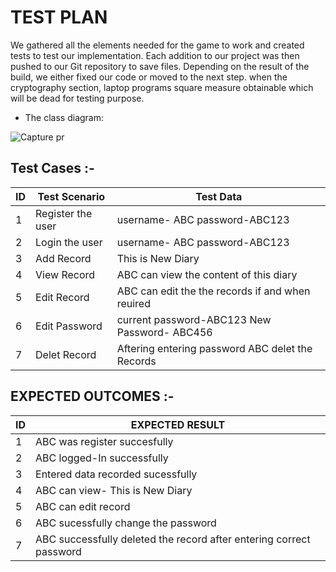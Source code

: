 # TEST PLAN

We gathered all the elements needed for the game to work and created tests to test our implementation. Each addition to our project was then pushed to our Git repository to save files. Depending on the result of the build, we either fixed our code or moved to the next step. when the cryptography section, laptop programs square measure obtainable which will be dead for testing purpose.



* The class diagram:




![Capture pr](https://user-images.githubusercontent.com/94240954/143029638-87a7a005-c8a4-4e15-9937-a1493b1f76c2.JPG)




## Test Cases :-

| ID             | 	Test Scenario          |   Test Data                                                  |
| ----------------- | ------------------------------------------------------------------ |--------------------------- | 
| 1 | Register the user    |  username- ABC   password-ABC123                   |
| 2 | Login the user       |        username- ABC   password-ABC123                         |
| 3 | Add Record |     This is New Diary                                             |
| 4 | View Record     |     ABC can view the content of this diary                                            |
| 5 | Edit Record            |  ABC can edit the the records if and when reuired                                                |
| 6 | Edit Password             |    current password-ABC123    New Password- ABC456                                                   |
| 7 | Delet Record             |    Aftering entering password ABC delet the Records                                                |




## EXPECTED OUTCOMES :-

| ID             | EXPECTED RESULT                                                           |
| ----------------- | ------------------------------------------------------------------ |
| 1|ABC was register succesfully    |
|2|ABC logged-In successfully     |
|3|Entered data recorded sucessfully  |
|4|ABC can view- This is New Diary|
|5|ABC can edit record              |
|6|ABC sucessfully change the password|
|7| ABC successfully deleted the record after entering correct password|
